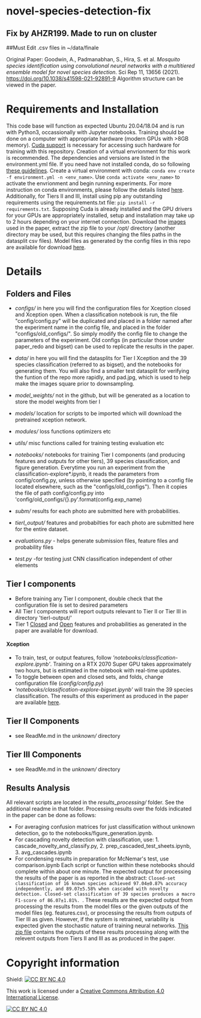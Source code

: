 # novel-species-detection-fix
## Fix by AHZR199. Made to run on cluster
##Must Edit .csv files in ~/data/finale

Original Paper:
Goodwin, A., Padmanabhan, S., Hira, S. et al. _Mosquito species identification using convolutional neural networks with a multitiered ensemble model for novel species detection_. Sci Rep 11, 13656 (2021). https://doi.org/10.1038/s41598-021-92891-9
Algorithm structure can be viewed in the paper.

# Requirements and Installation
This code base will function as expected Ubuntu 20.04/18.04 and is run with Python3, occassionally with Jupyter notebooks. Training should be done on a computer with appropriate hardware (modern GPUs with >8GB memory). [Cuda support](https://docs.nvidia.com/cuda/cuda-installation-guide-linux/index.html) is necessary for accessing such hardware for training with this repository. Creation of a virtual envrionment for this work is recommended. The dependencies and versions are listed in the environment.yml file. If you need have not installed conda, do so following [these guidelines](https://docs.conda.io/projects/conda/en/latest/user-guide/install/linux.html). Create a virtual environment with conda: ```conda env create -f environment.yml -n <env_name>```. Use ```conda activate <env_name>``` to activate the envrionment and begin running experiments. For more instruction on conda environments, please follow the details listed [here](https://docs.conda.io/projects/conda/en/latest/user-guide/tasks/manage-environments.html#creating-an-environment-from-an-environment-yml-file). Additionally, for Tiers II and III, install using pip any outstanding requirements using the requirements.txt file: ```pip install -r requirements.txt```. Supposing Cuda is already installed and the GPU drivers for your GPUs are appropriately installed, setup and installation may take up to 2 hours depending on your internet connection. Download the [images](https://novel-species-detection-paper.s3.us-east-2.amazonaws.com/ImageBase.zip) used in the paper, extract the zip file to your /opt/ directory (another directory may be used, but this requires changing the files paths in the datasplit csv files).  Model files as generated by the config files in this repo are available for download [here](https://novel-species-detection-paper.s3.us-east-2.amazonaws.com/CNN_model_files.zip).

# Details
## Folders and Files
* *configs/* in here you will find the configuration files for Xception closed and Xception open. When a classification notebook is run, the file "config/config.py" will be duplicated and placed in a folder named after the experiment name in the config file, and placed in the folder "configs/old_configs/". So simply modify the config file to change the parameters of the experiment. Old configs (in particular those under paper_redo and bigset) can be used to replicate the results in the paper. 
* *data/* in here you will find the datasplits for Tier I Xception and the 39 species classification (referred to as bigset), and the notebooks for generating them. You will also find a smaller test datasplit for verifying the funtion of the repo more rapidly, and pad.jpg, which is used to help make the images square prior to downsampling.
* *model_weights/* not in the github, but will be generated as a location to store the model weights from tier I
* *models/* location for scripts to be imported which will download the pretrained xception network.
* *modules/* loss functions optimizers etc 
* *utils/* misc functions called for training testing evaluation etc 
* *notebooks/* notebooks for training Tier I components (and producing features and outputs for other tiers), 39 species classification, and figure generation. Everytime you run an experiment from the classification-explore*.ipynb, it reads the parameters from config/config.py, unless otherwise specified (by pointing to a config file located elsewhere, such as the "configs/old\_configs"). Then it copies the file of path config/config.py into 'config/old\_configs/{}.py'.format(config.exp_name)
* *subm/* results for each photo are submitted here with probabilities.
* *tierI_output/* features and probabilties for each photo are submitted here for the entire dataset.

* *evaluations.py* - helps generate submission files, feature files and probability files
* *test.py* -for testing just CNN classification independent of other elements

## Tier I components
* Before training any Tier I component, double check that the configuration file is set to desired parameters 
* All Tier I components will report outputs relevant to Tier II or Tier III in directory 'tierI-output/'
* Tier 1 [Closed](https://novel-species-detection-paper.s3.us-east-2.amazonaws.com/T1_closed_FeaturesProbabilities.zip) and [Open](https://novel-species-detection-paper.s3.us-east-2.amazonaws.com/T1_open_FeaturesProbabilities.zip) features and probabilities  as generated in the paper are available for download.
#### Xception
* To train, test, or output features, follow *'notebooks/classification-explore.ipynb'*. Training on a RTX 2070 Super GPU takes approximately two hours, but is estimated in the notebook with real-time updates.   
* To toggle between open and closed sets, and folds, change configuration file (*config/config.py*) 
* *'notebooks/classification-explore-bigset.ipynb'* will train the 39 species classification. The results of this experiment as produced in the paper are available [here](https://novel-species-detection-paper.s3.us-east-2.amazonaws.com/closed_39Species.zip).

## Tier II Components
* see ReadMe.md in the *unknown/* directory 

## Tier III Components
* see ReadMe.md in the *unknown/* directory

## Results Analysis
All relevant scripts are located in the *results_processing/* folder. See the additional readme in that folder. Processing results over the folds indicated in the paper can be done as follows: 
* For averaging confusion matrices for just classification without unknown detection, go to the notebooks/figure_generation.ipynb.
* For cascading novelty detection with classification, use: 1. cascade_novelty_and_classify.py, 2. prep_cascaded_test_sheets.ipynb, 3. avg_cascades.ipynb
* For condensing results in preparation for McNemar's test, use comparison.ipynb
Each script or function within these notebooks should complete within about one minute. The expected output for processing the results of the paper is as reported in the abstract:  ```Closed-set classification of 16 known species achieved 97.04±0.87% accuracy independently, and 89.07±5.58% when cascaded with novelty detection. Closed-set classification of 39 species produces a macro F1-score of 86.07±1.81%. ```. These results are the expected output from processing the results from the model files or the given outputs of the model files (eg. features.csv), or processing the results from outputs of Tier III as given. However, if the system is retrained, variability is expected given the stochastic nature of training neural networks. [This zip file](https://novel-species-detection-paper.s3.us-east-2.amazonaws.com/misc_results_files.zip) contains the outputs of these results processing along with the relevent outputs from Tiers II and III as as produced in the paper. 

# Copyright information 
Shield: [![CC BY NC 4.0][cc-by-nc-shield]][cc-by-nc]

This work is licensed under a
[Creative Commons Attribution 4.0 International License][cc-by-nc].

[![CC BY NC 4.0][cc-by-nc-image]][cc-by-nc]

[cc-by-nc]: http://creativecommons.org/licenses/by-nc/4.0/
[cc-by-nc-image]: https://i.creativecommons.org/l/by-nc/4.0/88x31.png
[cc-by-nc-shield]: https://img.shields.io/badge/License-CC%20BY%20NC%204.0-lightgrey.svg
